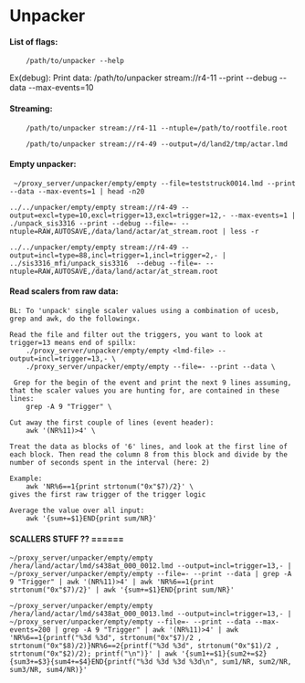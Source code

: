 # Unpacker

#### List of flags:
		/path/to/unpacker --help

Ex(debug): Print data:
		/path/to/unpacker stream://r4-11  --print --debug --data --max-events=10

#### Streaming:

		/path/to/unpacker stream://r4-11 --ntuple=/path/to/rootfile.root

		/path/to/unpacker stream://r4-49 --output=/d/land2/tmp/actar.lmd

#### Empty unpacker:

	 ~/proxy_server/unpacker/empty/empty --file=teststruck0014.lmd --print --data --max-events=1 | head -n20

	../../unpacker/empty/empty stream://r4-49 --output=excl=type=10,excl=trigger=13,excl=trigger=12,- --max-events=1 | ./unpack_sis3316 --print --debug --file=- --ntuple=RAW,AUTOSAVE,/data/land/actar/at_stream.root | less -r

	../../unpacker/empty/empty stream://r4-49 --output=incl=type=88,incl=trigger=1,incl=trigger=2,- | ../sis3316_mfi/unpack_sis3316  --debug --file=- --ntuple=RAW,AUTOSAVE,/data/land/actar/at_stream.root

#### Read scalers from raw data:

	BL: To 'unpack' single scaler values using a combination of ucesb, grep and awk, do the followingx.
	
	Read the file and filter out the triggers, you want to look at trigger=13 means end of spillx:
		./proxy_server/unpacker/empty/empty <lmd-file> --output=incl=trigger=13,- \
		./proxy_server/unpacker/empty/empty --file=- --print --data \
	 
	 Grep for the begin of the event and print the next 9 lines assuming, that the scaler values you are hunting for, are contained in these lines:
		grep -A 9 "Trigger" \
	
	Cut away the first couple of lines (event header):
		awk '(NR%11)>4' \
	
	Treat the data as blocks of '6' lines, and look at the first line of each block. Then read the column 8 from this block and divide by the number of seconds spent in the interval (here: 2) 
	
	Example: 
		awk 'NR%6==1{print strtonum("0x"$7)/2}' \
	gives the first raw trigger of the trigger logic
	
	Average the value over all input:
		awk '{sum+=$1}END{print sum/NR}'


#### SCALLERS STUFF ?? ======

	~/proxy_server/unpacker/empty/empty /hera/land/actar/lmd/s438at_000_0012.lmd --output=incl=trigger=13,- | ~/proxy_server/unpacker/empty/empty --file=- --print --data | grep -A 9 "Trigger" | awk '(NR%11)>4' | awk 'NR%6==1{print strtonum("0x"$7)/2}' | awk '{sum+=$1}END{print sum/NR}'

	~/proxy_server/unpacker/empty/empty /hera/land/actar/lmd/s438at_000_0013.lmd --output=incl=trigger=13,- | ~/proxy_server/unpacker/empty/empty --file=- --print --data --max-events=200 | grep -A 9 "Trigger" | awk '(NR%11)>4' | awk 'NR%6==1{printf("%3d %3d", strtonum("0x"$7)/2 , strtonum("0x"$8)/2)}NR%6==2{printf("%3d %3d", strtonum("0x"$1)/2 , strtonum("0x"$2)/2); printf("\n")}' | awk '{sum1+=$1}{sum2+=$2}{sum3+=$3}{sum4+=$4}END{printf("%3d %3d %3d %3d\n", sum1/NR, sum2/NR, sum3/NR, sum4/NR)}'
